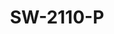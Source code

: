 ---
title: "SW-2110-P"
description: "10-Port PoE Switch"
image: "/images/switch/switch (1).png"
images:
  - url: "/images/switch/switch (1).png"
    caption: "Front view"
features:
  - Multiple working modes to address your business needs:- Default(Normal mode), VLAN(Secure mode), EXTEND(Surveillance mode)
  - Support port traffic control
  - Support for secure mode, all downlink ports can communicate only with uplink ports
  - Up to 250m transmission distance on surveillance mode
  - Support buffer optimization
  - All metal housing, safe and reliable
  -  Mean Time Between Failure (MTBF):- >50000 hours
specifications: 
  Ports: 10×100Mbps network ports (RJ45), including 8 PoE ports
  Standards: IEEE802.3, IEEE802.3u, IEEE802.3az, IEEE802.3x, IEEE802.3af, IEEE802.3at
  Switching capacity: 2Gbps
  Forwarding performance: 1.49Mpps
  Packet Buffer: 2Mbit
  MAC: 8K
  Dimensions: 220mm x 150mm x 44mm (8.7"×5.9"×1.7")
  Weight: <1.22kg
  Power supply: AC:- 100-240V, 50/60Hz
  PoE: 802.3at/af
  Max. PoE Power: Max capacity:- 120W; Max capacity for single port:- 30W
  Cooling Fans: "0"
  Operating temperature: 0°C-40°C (32°F-104°F)
  Operating humidity: 10%～90% (noncondensing)
  Storage humidity: 5%～90% (noncondensing)
  Steady on: AC input is normal
  Off: No PoE power supply
  Steady: Linked at 10/100Mbps
  Flashing: Transmitting data
  Default (Normal mode): All ports can communicate with each other.
  EXTEND (Surveillance mode): Transmission distance up to 250 meters.
---